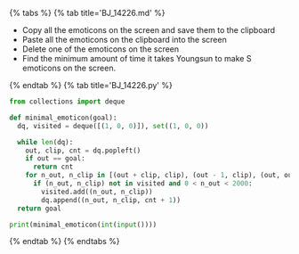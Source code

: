 {% tabs %}
{% tab title='BJ_14226.md' %}

* Copy all the emoticons on the screen and save them to the clipboard
* Paste all the emoticons on the clipboard into the screen
* Delete one of the emoticons on the screen
* Find the minimum amount of time it takes Youngsun to make S emoticons on the screen.

{% endtab %}
{% tab title='BJ_14226.py' %}

```py
from collections import deque

def minimal_emoticon(goal):
  dq, visited = deque([(1, 0, 0)]), set((1, 0, 0))

  while len(dq):
    out, clip, cnt = dq.popleft()
    if out == goal:
      return cnt
    for n_out, n_clip in [(out + clip, clip), (out - 1, clip), (out, out)]:
      if (n_out, n_clip) not in visited and 0 < n_out < 2000:
        visited.add((n_out, n_clip))
        dq.append((n_out, n_clip, cnt + 1))
  return goal

print(minimal_emoticon(int(input())))
```

{% endtab %}
{% endtabs %}